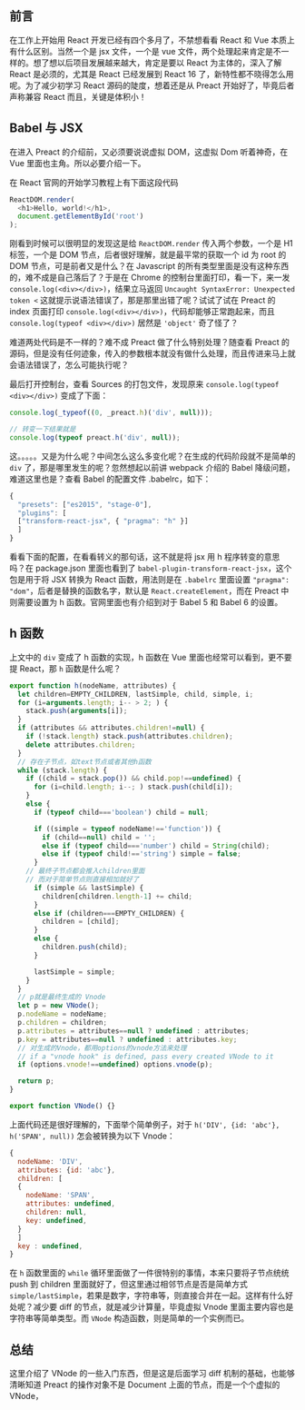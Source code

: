## 前言
在工作上开始用 React 开发已经有四个多月了，不禁想看看 React 和 Vue 本质上有什么区别。当然一个是 jsx 文件，一个是 vue 文件，两个处理起来肯定是不一样的。想了想以后项目发展越来越大，肯定是要以 React 为主体的，深入了解 React 是必须的，尤其是 React 已经发展到 React 16 了，新特性都不晓得怎么用呢。为了减少初学习 React 源码的陡度，想着还是从 Preact 开始好了，毕竟后者声称兼容 React 而且，关键是体积小！

## Babel 与 JSX
在进入 Preact 的介绍前，又必须要说说虚拟 DOM，这虚拟 Dom 听着神奇，在 Vue 里面也主角。所以必要介绍一下。

在 React 官网的开始学习教程上有下面这段代码
```javascript
ReactDOM.render(
  <h1>Hello, world!</h1>,
  document.getElementById('root')
);
```

刚看到时候可以很明显的发现这是给 `ReactDOM.render` 传入两个参数，一个是 H1 标签，一个是 DOM 节点，后者很好理解，就是最平常的获取一个 id 为 root 的 DOM 节点，可是前者又是什么？在 Javascript 的所有类型里面是没有这种东西的，难不成是自己落后了？于是在 Chrome 的控制台里面打印，看一下，来一发 `console.log(<div></div>)`，结果立马返回 `Uncaught SyntaxError: Unexpected token <` 这就提示说语法错误了，那是那里出错了呢？试试了试在 Preact 的 index 页面打印 `console.log(<div></div>)`，代码却能够正常跑起来，而且 `console.log(typeof <div></div>)` 居然是 `'object'` 奇了怪了？

难道两处代码是不一样的？难不成 Preact 做了什么特别处理？随查看 Preact 的源码，但是没有任何迹象，传入的参数根本就没有做什么处理，而且传进来马上就会语法错误了，怎么可能执行呢？

最后打开控制台，查看 Sources 的打包文件，发现原来 `console.log(typeof <div></div>)` 变成了下面：
```javascript
console.log(_typeof((0, _preact.h)('div', null)));

// 转变一下结果就是
console.log(typeof preact.h('div', null));
```

这。。。。。又是为什么呢？中间怎么这么多变化呢？在生成的代码阶段就不是简单的 `div` 了，那是哪里发生的呢？忽然想起以前讲 webpack 介绍的 Babel 降级问题，难道这里也是？查看 Babel 的配置文件 .babelrc，如下：
```javascript
{
  "presets": ["es2015", "stage-0"],
  "plugins": [
  ["transform-react-jsx", { "pragma": "h" }]
  ]
}
```

看看下面的配置，在看看转义的那句话，这不就是将 jsx 用 h 程序转变的意思吗？在 package.json 里面也看到了 `babel-plugin-transform-react-jsx`，这个包是用于将 JSX 转换为 React 函数，用法则是在 `.babelrc` 里面设置 `"pragma": "dom"`，后者是替换的函数名字，默认是 `React.createElement`，而在 Preact 中则需要设置为 h 函数。官网里面也有介绍到对于 Babel 5 和 Babel 6 的设置。

## h 函数
上文中的 `div` 变成了 h 函数的实现，h 函数在 Vue 里面也经常可以看到，更不要提 React，那 `h` 函数是什么呢？
```javascript
export function h(nodeName, attributes) {
  let children=EMPTY_CHILDREN, lastSimple, child, simple, i;
  for (i=arguments.length; i-- > 2; ) {
    stack.push(arguments[i]);
  }
  if (attributes && attributes.children!=null) {
    if (!stack.length) stack.push(attributes.children);
    delete attributes.children;
  }
  // 存在子节点，如text节点或者其他h函数
  while (stack.length) {
    if ((child = stack.pop()) && child.pop!==undefined) {
      for (i=child.length; i--; ) stack.push(child[i]);
    }
    else {
      if (typeof child==='boolean') child = null;

      if ((simple = typeof nodeName!=='function')) {
        if (child==null) child = '';
        else if (typeof child==='number') child = String(child);
        else if (typeof child!=='string') simple = false;
      }
    // 最终子节点都会推入children里面
    // 而对于简单节点则直接相加就好了
      if (simple && lastSimple) {
        children[children.length-1] += child;
      }
      else if (children===EMPTY_CHILDREN) {
        children = [child];
      }
      else {
        children.push(child);
      }

      lastSimple = simple;
    }
  }
  // p就是最终生成的 Vnode
  let p = new VNode();
  p.nodeName = nodeName;
  p.children = children;
  p.attributes = attributes==null ? undefined : attributes;
  p.key = attributes==null ? undefined : attributes.key;
  // 对生成的Vnode，都用options的vnode方法来处理
  // if a "vnode hook" is defined, pass every created VNode to it
  if (options.vnode!==undefined) options.vnode(p);

  return p;
}

export function VNode() {}
```

上面代码还是很好理解的，下面举个简单例子，对于 `h('DIV', {id: 'abc'}, h('SPAN', null))` 怎会被转换为以下 Vnode：
```javascript
{
  nodeName: 'DIV',
  attributes: {id: 'abc'},
  children: [
  {
    nodeName: 'SPAN',
    attributes: undefined,
    children: null,
    key: undefined,
  }
  ]
  key : undefined,
}
```

在 `h` 函数里面的 `while` 循环里面做了一件很特别的事情，本来只要将子节点统统 push 到 children 里面就好了，但这里通过相邻节点是否是简单方式 `simple/lastSimple`，若果是数字，字符串等，则直接合并在一起。这样有什么好处呢？减少要 diff 的节点，就是减少计算量，毕竟虚拟 Vnode 里面主要内容也是字符串等简单类型。而 `VNode` 构造函数，则是简单的一个实例而已。

## 总结
这里介绍了 VNode 的一些入门东西，但是这是后面学习 diff 机制的基础，也能够清晰知道 Preact 的操作对象不是 Document 上面的节点，而是一个个虚拟的 VNode，